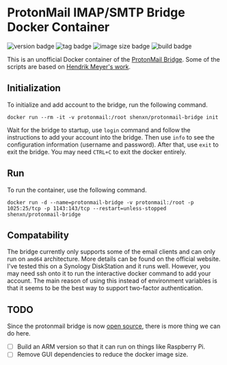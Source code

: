 # ProtonMail IMAP/SMTP Bridge Docker Container

![version badge](https://img.shields.io/docker/v/shenxn/protonmail-bridge)
![tag badge](https://img.shields.io/github/v/tag/shenxn/protonmail-bridge-docker)
![image size badge](https://img.shields.io/docker/image-size/shenxn/protonmail-bridge/latest)
![build badge](https://github.com/shenxn/protonmail-bridge-docker/workflows/.github/workflows/main.yaml/badge.svg)

This is an unofficial Docker container of the [ProtonMail Bridge](https://protonmail.com/bridge/). Some of the scripts are based on [Hendrik Meyer's work](https://gitlab.com/T4cC0re/protonmail-bridge-docker).

## Initialization

To initialize and add account to the bridge, run the following command.

```
docker run --rm -it -v protonmail:/root shenxn/protonmail-bridge init
```

Wait for the bridge to startup, use `login` command and follow the instructions to add your account into the bridge. Then use `info` to see the configuration information (username and password). After that, use `exit` to exit the bridge. You may need `CTRL+C` to exit the docker entirely.


## Run

To run the container, use the following command.

```
docker run -d --name=protonmail-bridge -v protonmail:/root -p 1025:25/tcp -p 1143:143/tcp --restart=unless-stopped shenxn/protonmail-bridge
```


## Compatability

The bridge currently only supports some of the email clients and can only run on `amd64` architecture. More details can be found on the official website. I've tested this on a Synology DiskStation and it runs well. However, you may need ssh onto it to run the interactive docker command to add your account. The main reason of using this instead of environment variables is that it seems to be the best way to support two-factor authentication.


## TODO

Since the protonmail bridge is now [open source](https://protonmail.com/blog/bridge-open-source/), there is more thing we can do here.

- [ ] Build an ARM version so that it can run on things like Raspberry Pi.
- [ ] Remove GUI dependencies to reduce the docker image size.
